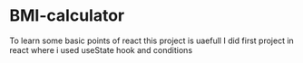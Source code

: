 # BMI-calculator
To learn some basic points of react this project is uaefull
I did first project in react where i used useState hook and conditions
